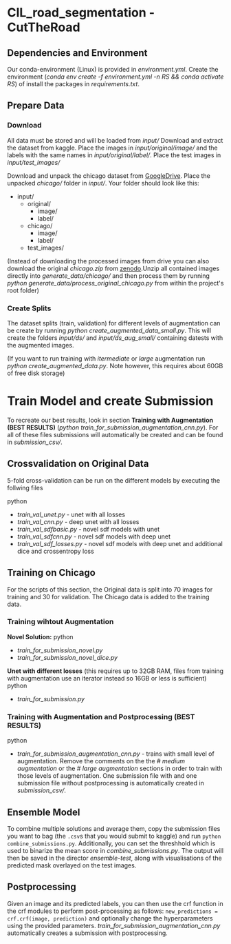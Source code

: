 # CIL_road_segmentation - CutTheRoad

## Dependencies and Environment
Our conda-environment (Linux) is provided in *environment.yml*. Create the environment (*conda env create -f environment.yml -n RS && conda activate RS*) of install the packages in *requirements.txt*.

## Prepare Data
### Download
All data must be stored and will be loaded from *input/*
Download and extract the dataset from kaggle. Place the images in *input/original/image/* and the labels with the same names in *input/original/label/*. Place the test images in *input/test_images/*

Download and unpack the chicago dataset from [GoogleDrive](https://drive.google.com/file/d/1ZcZdUjGD8M0XOt7ssgMT6EXCNtAkLz7K/view?usp=sharing). Place the unpacked *chicago/* folder in *input/*. Your folder should look like this:
* input/
    * original/
        * image/
        * label/
    * chicago/
        * image/
        * label/
    * test_images/

(Instead of downloading the processed images from drive you can also download the original *chicago.zip* from [zenodo](https://zenodo.org/record/1154821#.XyQB2nUzZhl).Unzip all contained images directly into *generate_data/chicago/* and then process them by running *python generate_data/process_original_chicago.py* from within the project's root folder)


### Create Splits
The dataset splits (train, validation) for different levels of augmentation can be create by running *python create_augmented_data_small.py*. This will create the folders *input/ds/* and *input/ds_aug_small/* containing datests with the augmented images.

(If you want to run training with *itermediate* or *large* augmentation run *python create_augmented_data.py*. Note however, this requires about 60GB of free disk storage)

# Train Model and create Submission
To recreate our best results, look in section **Training with Augmentation (BEST RESULTS)** (*python train_for_submission_augmentation_cnn.py*).
For all of these files submissions will automatically be created and can be found in *submission_csv/*. 

## Crossvalidation on Original Data

5-fold cross-validation can be run on the different models by executing the follwing files

python
* *train_val_unet.py* - unet with all losses
* *train_val_cnn.py* - deep unet with all losses
* *train_val_sdfbasic.py* - novel sdf models with unet
* *train_val_sdfcnn.py* - novel sdf models with deep unet
* *train_val_sdf_losses.py* - novel sdf models with deep unet and additional dice and crossentropy loss

## Training on Chicago
For the scripts of this section, the Original data is split into 70 images for training and 30 for validation. The Chicago data is added to the training data.

### Training wihtout Augmentation
**Novel Solution:**
python
* *train_for_submission_novel.py*
* *train_for_submission_novel_dice.py*

**Unet with different losses** (this requires up to 32GB RAM, files from training with augmentation use an iterator instead so 16GB or less is sufficient)
python
* *train_for_submission.py*

### Training with Augmentation and Postprocessing (BEST RESULTS)
python
* *train_for_submission_augmentation_cnn.py* - trains with small level of augmentation. Remove the comments on the the *# medium augmentation* or the *# large augmentation* sections in order to train with those levels of augmentation.
One submission file with and one submission file without postprocessing is automatically created in *submission_csv/*.



## Ensemble Model
To combine multiple solutions and average them, copy the submission files you want to bag (the `.csv`s that you would submit to kaggle) and run `python combine_submissions.py`. Additionally, you can set the threshhold which is used to binarize the mean score in *combine_submissions.py*. The output will then be saved in the director *ensemble-test*, along with visualisations of the predicted mask overlayed on the test images.

## Postprocessing
Given an image and its predicted labels, you can then use the crf function in the crf modules to perform post-processing as follows:
`new_predictions = crf.crf(image, prediction)` 
and optionally change the hyperparameters using the provided parameters.
*train_for_submission_augmentation_cnn.py* automatically creates a submission with postprocessing.